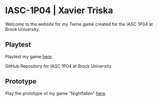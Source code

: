 # IASC-1P04 | Xavier Triska

Welcome to the website for my Twine game created for the IASC 1P04 at Brock University.

## Playtest

Playtest my game [here](playtest/playtest).

GitHub Repository for IASC 1P04 at Brock University.

## Prototype

Play the prototype of my game "Nightfallen" [here](https://xaviertriska.github.io/IASC-1P04/prototype/NightfallenPrototype.html).
